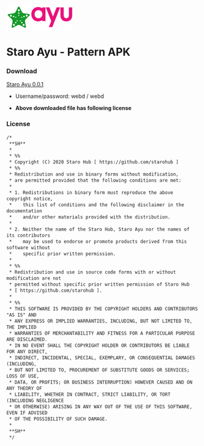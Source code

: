 ![Staro Ayu](https://github.com/starohub/staroayu/raw/main/resources/images/staroayu-64.png)

# Staro Ayu - Pattern APK

### Download

[Staro Ayu 0.0.1](https://github.com/starohub/staroayu/raw/main/dl/staroayu.apk)

* Username/password: webd / webd

* **Above downloaded file has following license**

### License

```
/*
 **SH**
 *
 * %%
 * Copyright (C) 2020 Staro Hub [ https://github.com/starohub ]
 * %%
 * Redistribution and use in binary forms without modification,
 * are permitted provided that the following conditions are met:
 *
 * 1. Redistributions in binary form must reproduce the above copyright notice,
 *    this list of conditions and the following disclaimer in the documentation
 *    and/or other materials provided with the distribution.
 *
 * 2. Neither the name of the Staro Hub, Staro Ayu nor the names of its contributors
 *    may be used to endorse or promote products derived from this software without
 *    specific prior written permission.
 *
 * %%
 * Redistribution and use in source code forms with or without modification are not
 * permitted without specific prior written permission of Staro Hub
 * [ https://github.com/starohub ].
 *
 * %%
 * THIS SOFTWARE IS PROVIDED BY THE COPYRIGHT HOLDERS AND CONTRIBUTORS "AS IS" AND
 * ANY EXPRESS OR IMPLIED WARRANTIES, INCLUDING, BUT NOT LIMITED TO, THE IMPLIED
 * WARRANTIES OF MERCHANTABILITY AND FITNESS FOR A PARTICULAR PURPOSE ARE DISCLAIMED.
 * IN NO EVENT SHALL THE COPYRIGHT HOLDER OR CONTRIBUTORS BE LIABLE FOR ANY DIRECT,
 * INDIRECT, INCIDENTAL, SPECIAL, EXEMPLARY, OR CONSEQUENTIAL DAMAGES (INCLUDING,
 * BUT NOT LIMITED TO, PROCUREMENT OF SUBSTITUTE GOODS OR SERVICES; LOSS OF USE,
 * DATA, OR PROFITS; OR BUSINESS INTERRUPTION) HOWEVER CAUSED AND ON ANY THEORY OF
 * LIABILITY, WHETHER IN CONTRACT, STRICT LIABILITY, OR TORT (INCLUDING NEGLIGENCE
 * OR OTHERWISE) ARISING IN ANY WAY OUT OF THE USE OF THIS SOFTWARE, EVEN IF ADVISED
 * OF THE POSSIBILITY OF SUCH DAMAGE.
 *
 **SH**
 */
```
